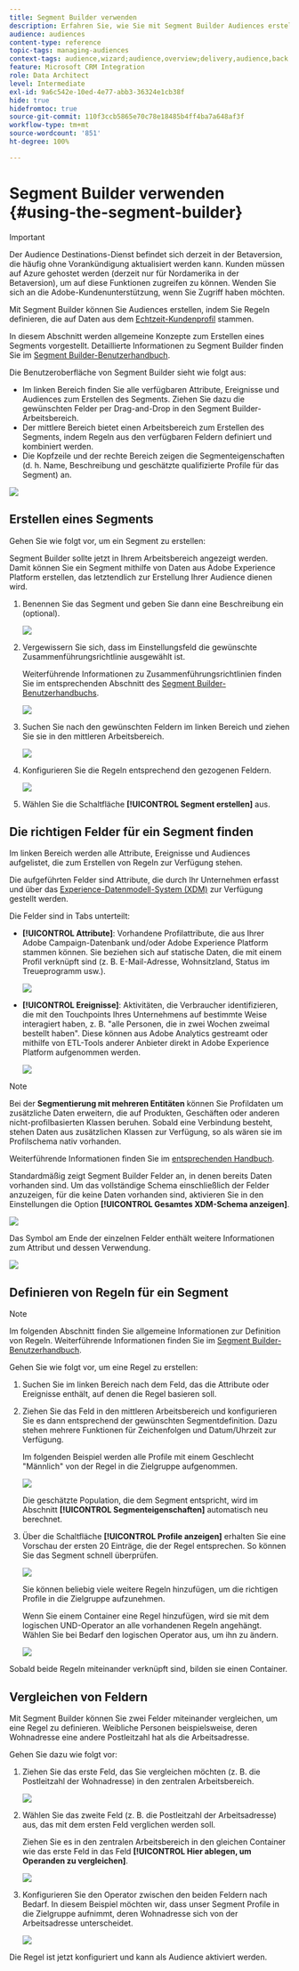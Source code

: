 ```yaml
---
title: Segment Builder verwenden
description: Erfahren Sie, wie Sie mit Segment Builder Audiences erstellen können.
audience: audiences
content-type: reference
topic-tags: managing-audiences
context-tags: audience,wizard;audience,overview;delivery,audience,back
feature: Microsoft CRM Integration
role: Data Architect
level: Intermediate
exl-id: 9a6c542e-10ed-4e77-abb3-36324e1cb38f
hide: true
hidefromtoc: true
source-git-commit: 110f3ccb5865e70c78e18485b4ff4ba7a648af3f
workflow-type: tm+mt
source-wordcount: '851'
ht-degree: 100%

---
```


# Segment Builder verwenden {#using-the-segment-builder}

>[!IMPORTANT]
>
>Der Audience Destinations-Dienst befindet sich derzeit in der Betaversion, die häufig ohne Vorankündigung aktualisiert werden kann. Kunden müssen auf Azure gehostet werden (derzeit nur für Nordamerika in der Betaversion), um auf diese Funktionen zugreifen zu können. Wenden Sie sich an die Adobe-Kundenunterstützung, wenn Sie Zugriff haben möchten.

Mit Segment Builder können Sie Audiences erstellen, indem Sie Regeln definieren, die auf Daten aus dem [Echtzeit-Kundenprofil](https://experienceleague.adobe.com/docs/experience-platform/profile/home.html?lang=de) stammen.

In diesem Abschnitt werden allgemeine Konzepte zum Erstellen eines Segments vorgestellt. Detaillierte Informationen zu Segment Builder finden Sie im [Segment Builder-Benutzerhandbuch](https://experienceleague.adobe.com/docs/experience-platform/segmentation/ui/overview.html?lang=de).

Die Benutzeroberfläche von Segment Builder sieht wie folgt aus:

* Im linken Bereich finden Sie alle verfügbaren Attribute, Ereignisse und Audiences zum Erstellen des Segments. Ziehen Sie dazu die gewünschten Felder per Drag-and-Drop in den Segment Builder-Arbeitsbereich.
* Der mittlere Bereich bietet einen Arbeitsbereich zum Erstellen des Segments, indem Regeln aus den verfügbaren Feldern definiert und kombiniert werden.
* Die Kopfzeile und der rechte Bereich zeigen die Segmenteigenschaften (d. h. Name, Beschreibung und geschätzte qualifizierte Profile für das Segment) an.

![](assets/aep_audiences_interface.png)

## Erstellen eines Segments

Gehen Sie wie folgt vor, um ein Segment zu erstellen:

 Segment Builder sollte jetzt in Ihrem Arbeitsbereich angezeigt werden. Damit können Sie ein Segment mithilfe von Daten aus Adobe Experience Platform erstellen, das letztendlich zur Erstellung Ihrer Audience dienen wird.

1. Benennen Sie das Segment und geben Sie dann eine Beschreibung ein (optional).

   ![](assets/aep_audiences_creation_edit_name.png)

1. Vergewissern Sie sich, dass im Einstellungsfeld die gewünschte Zusammenführungsrichtlinie ausgewählt ist.

   Weiterführende Informationen zu Zusammenführungsrichtlinien finden Sie im entsprechenden Abschnitt des [Segment Builder-Benutzerhandbuchs](https://experienceleague.adobe.com/docs/experience-platform/segmentation/ui/overview.html?lang=de).

   ![](assets/aep_audiences_mergepolicy.png)

1. Suchen Sie nach den gewünschten Feldern im linken Bereich und ziehen Sie sie in den mittleren Arbeitsbereich.

   ![](assets/aep_audiences_dragfield.png)

1. Konfigurieren Sie die Regeln entsprechend den gezogenen Feldern.

   ![](assets/aep_audiences_configure_rules.png)

1. Wählen Sie die Schaltfläche **[!UICONTROL Segment erstellen]** aus.

## Die richtigen Felder für ein Segment finden

Im linken Bereich werden alle Attribute, Ereignisse und Audiences aufgelistet, die zum Erstellen von Regeln zur Verfügung stehen.

Die aufgeführten Felder sind Attribute, die durch Ihr Unternehmen erfasst und über das [Experience-Datenmodell-System (XDM)](https://experienceleague.adobe.com/docs/experience-platform/xdm/home.html?lang=de) zur Verfügung gestellt werden.

Die Felder sind in Tabs unterteilt:

* **[!UICONTROL Attribute]**: Vorhandene Profilattribute, die aus Ihrer Adobe Campaign-Datenbank und/oder Adobe Experience Platform stammen können. Sie beziehen sich auf statische Daten, die mit einem Profil verknüpft sind (z. B. E-Mail-Adresse, Wohnsitzland, Status im Treueprogramm usw.).

  ![](assets/aep_audiences_attributestab.png)

* **[!UICONTROL Ereignisse]**: Aktivitäten, die Verbraucher identifizieren, die mit den Touchpoints Ihres Unternehmens auf bestimmte Weise interagiert haben, z. B. &quot;alle Personen, die in zwei Wochen zweimal bestellt haben&quot;. Diese können aus Adobe Analytics gestreamt oder mithilfe von ETL-Tools anderer Anbieter direkt in Adobe Experience Platform aufgenommen werden.

  ![](assets/aep_audiences_eventstab.png)

>[!NOTE]
>
>Bei der **Segmentierung mit mehreren Entitäten** können Sie Profildaten um zusätzliche Daten erweitern, die auf Produkten, Geschäften oder anderen nicht-profilbasierten Klassen beruhen. Sobald eine Verbindung besteht, stehen Daten aus zusätzlichen Klassen zur Verfügung, so als wären sie im Profilschema nativ vorhanden.
>
>Weiterführende Informationen finden Sie im [entsprechenden Handbuch](https://experienceleague.adobe.com/docs/experience-platform/segmentation/multi-entity-segmentation.html?lang=de).

Standardmäßig zeigt Segment Builder Felder an, in denen bereits Daten vorhanden sind. Um das vollständige Schema einschließlich der Felder anzuzeigen, für die keine Daten vorhanden sind, aktivieren Sie in den Einstellungen die Option **[!UICONTROL Gesamtes XDM-Schema anzeigen]**.

![](assets/aep_audiences_populatedfields.png)

Das Symbol am Ende der einzelnen Felder enthält weitere Informationen zum Attribut und dessen Verwendung.

![](assets/aep_audiences_isymbol.png)

## Definieren von Regeln für ein Segment

>[!NOTE]
>
>Im folgenden Abschnitt finden Sie allgemeine Informationen zur Definition von Regeln. Weiterführende Informationen finden Sie im [Segment Builder-Benutzerhandbuch](https://experienceleague.adobe.com/docs/experience-platform/segmentation/ui/overview.html?lang=de).

Gehen Sie wie folgt vor, um eine Regel zu erstellen:

1. Suchen Sie im linken Bereich nach dem Feld, das die Attribute oder Ereignisse enthält, auf denen die Regel basieren soll.

1. Ziehen Sie das Feld in den mittleren Arbeitsbereich und konfigurieren Sie es dann entsprechend der gewünschten Segmentdefinition. Dazu stehen mehrere Funktionen für Zeichenfolgen und Datum/Uhrzeit zur Verfügung.

   Im folgenden Beispiel werden alle Profile mit einem Geschlecht &quot;Männlich&quot; von der Regel in die Zielgruppe aufgenommen.

   ![](assets/aep_audiences_malegender.png)

   Die geschätzte Population, die dem Segment entspricht, wird im Abschnitt **[!UICONTROL Segmenteigenschaften]** automatisch neu berechnet.

1. Über die Schaltfläche **[!UICONTROL Profile anzeigen]** erhalten Sie eine Vorschau der ersten 20 Einträge, die der Regel entsprechen. So können Sie das Segment schnell überprüfen.

   ![](assets/aep_audiences_samplepreview.png)

   Sie können beliebig viele weitere Regeln hinzufügen, um die richtigen Profile in die Zielgruppe aufzunehmen.

   Wenn Sie einem Container eine Regel hinzufügen, wird sie mit dem logischen UND-Operator an alle vorhandenen Regeln angehängt. Wählen Sie bei Bedarf den logischen Operator aus, um ihn zu ändern.

   ![](assets/aep_audiences_andoperator.png)

Sobald beide Regeln miteinander verknüpft sind, bilden sie einen Container.

## Vergleichen von Feldern

Mit Segment Builder können Sie zwei Felder miteinander vergleichen, um eine Regel zu definieren. Weibliche Personen beispielsweise, deren Wohnadresse eine andere Postleitzahl hat als die Arbeitsadresse.

Gehen Sie dazu wie folgt vor:

1. Ziehen Sie das erste Feld, das Sie vergleichen möchten (z. B. die Postleitzahl der Wohnadresse) in den zentralen Arbeitsbereich.

   ![](assets/aep_audiences_comparing_1.png)

1. Wählen Sie das zweite Feld (z. B. die Postleitzahl der Arbeitsadresse) aus, das mit dem ersten Feld verglichen werden soll.

   Ziehen Sie es in den zentralen Arbeitsbereich in den gleichen Container wie das erste Feld in das Feld **[!UICONTROL Hier ablegen, um Operanden zu vergleichen]**.

   ![](assets/aep_audiences_comparing_2.png)

1. Konfigurieren Sie den Operator zwischen den beiden Feldern nach Bedarf. In diesem Beispiel möchten wir, dass unser Segment Profile in die Zielgruppe aufnimmt, deren Wohnadresse sich von der Arbeitsadresse unterscheidet.

   ![](assets/aep_audiences_comparing_3.png)

Die Regel ist jetzt konfiguriert und kann als Audience aktiviert werden.
